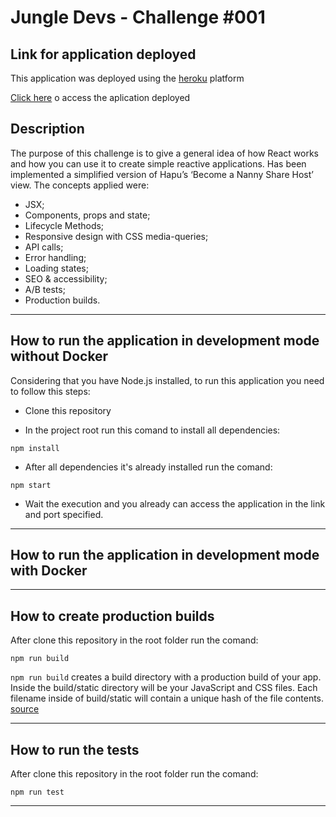 # Jungle Devs - Challenge #001

## Link for application deployed

This application was deployed using the [heroku](https://www.heroku.com/) platform

<a href="https://gabriel-jungle-devs-challenge.herokuapp.com/" target="_blank">Click here</a> o access the aplication deployed

## Description

The purpose of this challenge is to give a general idea of how React works and how you can use it to create simple reactive applications. Has been implemented a simplified version of Hapu’s ‘Become a Nanny Share Host’ view. The concepts applied were:

- JSX;
- Components, props and state;
- Lifecycle Methods;
- Responsive design with CSS media-queries;
- API calls;
- Error handling;
- Loading states;
- SEO & accessibility;
- A/B tests;
- Production builds.

___

## How to run the application in development mode without Docker

Considering that you have Node.js installed, to run this application you need to follow this steps:

- Clone this repository 

- In the project root run this comand to install all dependencies:
```shell
npm install
```

- After all dependencies it's already installed run the comand:

```shell
npm start
```

- Wait the execution and you already can access the application in the link and port specified.
___

## How to run the application in development mode with Docker

___

## How to create production builds

After clone this repository in the root folder run the comand:

```shell
npm run build
```

```npm run build``` creates a build directory with a production build of your app. Inside the build/static directory will be your JavaScript and CSS files. Each filename inside of build/static will contain a unique hash of the file contents. [source](https://create-react-app.dev/docs/production-build/)

___

## How to run the tests

After clone this repository in the root folder run the comand:

```shell
npm run test
```
___
